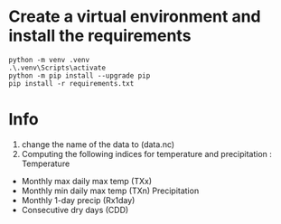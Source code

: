 # Create a virtual environment and install the requirements
```
python -m venv .venv
.\.venv\Scripts\activate
python -m pip install --upgrade pip
pip install -r requirements.txt
```
# Info 
1. change the name of the data to (data.nc)
2. Computing the following indices for temperature and precipitation :
Temperature
*  Monthly max daily max temp (TXx)
*  Monthly min daily max temp (TXn)
Precipitation
*  Monthly 1-day precip (Rx1day)
*  Consecutive dry days (CDD)
